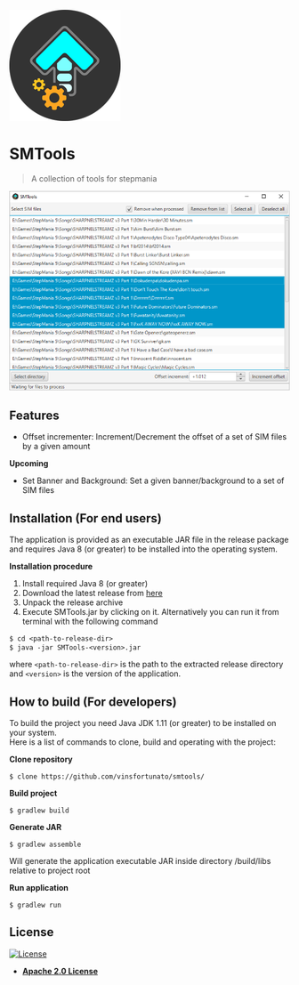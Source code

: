 ![GUI](/images/logo.png?raw=true)

# SMTools
> A collection of tools for stepmania

![GUI](/images/screenshot.png?raw=true)

## Features
- Offset incrementer: Increment/Decrement the offset of a set of SIM files by a given amount

**Upcoming**
- Set Banner and Background: Set a given banner/background to a set of SIM files

## Installation (For end users)
The application is provided as an executable JAR file in the release package and
requires Java 8 (or greater) to be installed into the operating system.

**Installation procedure**
1. Install required Java 8 (or greater)
2. Download the latest release from [here](https://github.com/vinsfortunato/smtools/releases)
3. Unpack the release archive
4. Execute SMTools.jar by clicking on it. Alternatively you can run it from terminal with the following command
```shell
$ cd <path-to-release-dir>
$ java -jar SMTools-<version>.jar
```
where ```<path-to-release-dir>``` is the path to the extracted release directory and ```<version>``` is the version of the application.

## How to build (For developers)
To build the project you need Java JDK 1.11 (or greater) to be installed on your system.  
Here is a list of commands to clone, build and operating with the project:

**Clone repository**
```shell
$ clone https://github.com/vinsfortunato/smtools/
```

**Build project**
```shell
$ gradlew build
```

**Generate JAR**
```shell
$ gradlew assemble
```
Will generate the application executable JAR inside directory /build/libs relative to project root

**Run application**
```shell
$ gradlew run
```

## License

[![License](https://img.shields.io/badge/License-Apache%202.0-blue.svg)](https://opensource.org/licenses/Apache-2.0)
- **[Apache 2.0 License](https://opensource.org/licenses/Apache-2.0)**
